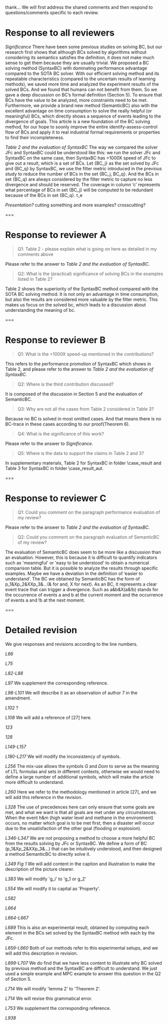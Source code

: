 thank… We will first address the shared comments and then respond to questions/comments specific to each review. 

# **Response to all reviewers**

*Significance*
There have been some previous studies on solving BC, but our research first shows that although BCs solved by algorithms without considering its semantics satisfies the definition, it does not make much sense to get them because they are usually trivial. We proposed a BC solving method (SyntaxBC) with dominating performance advantage compared to the SOTA BC solver. With our efficient solving method and its repeatable characteristics (compared to the uncertain results of learning methods), we saved more time and analyzed the experiment results of the solved BCs. And we found that humans can not benefit from them. So we gave a deep discussion on BC’s formal definition (Section 5). To ensure that BCs have the value to be analyzed, more constraints need to be met. Furthermore, we provide a brand new method (SemanticBC) also with the excellent advantage on time consumption to solve the really helpful (or meaningful) BCs, which directly shows a sequence of events leading to the divergence of goals. This article is a new foundation of the BC solving method, for our hope to soonly improve the entire identify-assess-control flow of BCs and apply it to real industrial formal requirements or properties to find their incompleteness.

*Table 2 and the evaluation of SyntaxBC*
The way we compared the solver JFc and SyntaxBC could be understood like this: we run the solver JFc and SyntaxBC on the same case, then SyntaxBC has >1000X speed of JFc to give out a result, which is a set of BCs. Let {BC_j} as the set solved by JFc and {BC_q} by SyntaxBC, we use the filter metric introduced in the previous study to reduce the number of BCs in the set {BC_j, BC_q}. And the BCs in set {BC_q} are always considered by the filter metric to capture no less divergence and should be reserved. The coverage in column ‘c’ represents what percentage of BCs in set {BC_j} will be computed to be redundant because of the BCs in set {BC_q}. 
t_e

*Presentation?*
cutting something and more examples? crosscutting?


===
# **Response to reviewer A**
> Q1: Table 2 - please explain what is going on here as detailed in my comments above

Please refer to the answer to *Table 2 and the evaluation of SyntaxBC*.

> Q2: What is the (practical) significance of solving BCs in the examples listed in Table 2?

Table 2 shows the superiority of the SyntaxBC method compared with the SOTA BC solving method. It is not only an advantage in time consumption, but also the results are considered more valuable by the filter metric. This makes us focus on the solved bc, which leads to a discussion about understanding the meaning of bc.

===
# **Response to reviewer B**
> Q1: What is the >1000X speed-up mentioned in the contributions?

This refers to the performance promotion of SyntaxBC which shows in Table 2, and please refer to the answer to *Table 2 and the evaluation of SyntaxBC*.

> Q2: Where is the third contribution discussed?

It is composed of the discussion in Section 5 and the evaluation of SemanticBC.

> Q3: Why are not all the cases from Table 2 considered in Table 3?

Because no BC is solved in most omitted cases. And that means there is no BC-trace in these cases according to our proof(Theorem 6).

> Q4: What is the significance of this work?

Please refer to the answer to *Significance*.

> Q5: Where is the data to support the claims in Table 2 and 3?

In supplementary materials, Table 2 for SyntaxBC in folder \case_result and Table 3 for SyntaxBC in folder \case_result_aut.


===
# **Response to reviewer C**
> Q1: Could you comment on the paragraph performance evaluation of my review?

Please refer to the answer to *Table 2 and the evaluation of SyntaxBC*.

> Q2: Could you comment on the paragraph evaluation of SemanticBC of my review?

The evaluation of SemanticBC does seem to be more like a discussion than an evaluation. However, this is because it is difficult to quantify indicators such as 'meaningful' or 'easy to be understood' to obtain a numerical comparison table. But it is possible to analyze the results through specific examples. Maybe we have a deviation in the definition of ‘easier to understand’. The BC we obtained by SemanticBC has the form of p_1&Xp_2&XXp_3&...(& for and, X for next). As an BC, it represents a clear event trace that can trigger a divergence. Such as a&b&X(a&!b) stands for the occurrence of events a and b at the current moment and the occurrence of events a and !b at the next moment.

===
# **Detailed revision**
We give responses and revisions according to the line numbers.

*L66*

*L75*

*L82-L88* 

*L97* We supplement the corresponding reference.

*L98-L101* We will describe it as an observation of author 7 in the amendment.

*L102* ?

*L108* We will add a reference of [27] here.

*123*

*128*

*L149-L157*

*L180-L217* We will modify the inconsistency of symbols.

*L256* The mix-use allows the symbols *G* and *Dom* to serve as the meaning of LTL formulas and sets in different contexts, otherwise we would need to define a large number of additional symbols, which will make the article more difficult to understand.

*L260* Here we refer to the methodology mentioned in article [27], and we will add this reference in the revision.

*L328* The use of precedences here can only ensure that some goals are met, and what we want is that all goals are met under any circumstances. When the event h&m (high water level and methane in the environment) occurs, no matter which goal is to be met first, then a disaster will occur due to the unsatisfaction of the other goal (flooding or explosion).

*L346-L347* We are not proposing a method to choose a more helpful BC from the results solving by JFc or SyntaxBC. We define a form of BC (p_1&Xp_2&XXp_3&...) that can be intuitively understood, and then designed a method SemanticBC to directly solve it.

*L349 Fig 1* We will add content in the caption and illustration to make the description of the picture clearer.

*L383* We will modify 'g_i' to 'g_1 or g_2'

*L554* We will modify it to capital as 'Property'.

*L582*

*L664*

*L664-L667*

*L689* This is also an experimental result, obtained by computing each element in the BCs set solved by the SyntaxBC method with each by the JFc.

*L659-L660* Both of our methods refer to this experimental setups, and we will add this description in revision.

*L699-L707* We do find that we have less content to illustrate why BC solved by previous method and the SyntaxBC are difficult to understand. We just used a simple example and MPC example to answer this question in the Q2 of Section 5.

*L714* We will modify 'lemma 2' to 'Theorem 2'.

*L714* We will revise this grammatical error.

*L753* We supplement the corresponding reference.

*L938*
